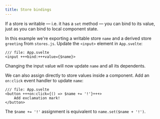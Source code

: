 ```yaml
---
title: Store bindings
---
```


If a store is writable — i.e. it has a `set` method — you can bind to its value, just as you can bind to local component state.

In this example we're exporting a writable store `name` and a derived store `greeting` from `stores.js`. Update the `<input>` element in `App.svelte`:

```svelte
/// file: App.svelte
<input +++bind:+++value={$name}>
```

Changing the input value will now update `name` and all its dependents.

We can also assign directly to store values inside a component. Add an `on:click` event handler to update `name`:

```svelte
/// file: App.svelte
<button +++on:click={() => $name += '!'}+++>
	Add exclamation mark!
</button>
```

The `$name += '!'` assignment is equivalent to `name.set($name + '!')`.

